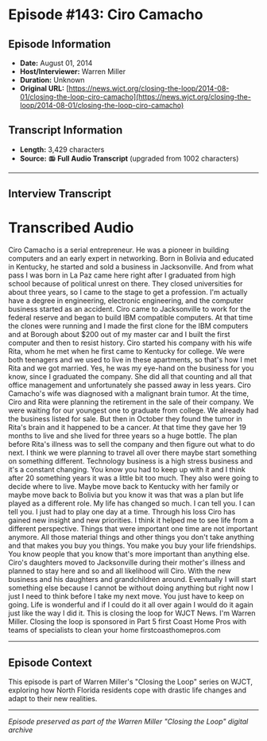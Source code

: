 # Episode #143: Ciro Camacho



## Episode Information

- **Date:** August 01, 2014
- **Host/Interviewer:** Warren Miller
- **Duration:** Unknown
- **Original URL:** [https://news.wjct.org/closing-the-loop/2014-08-01/closing-the-loop-ciro-camacho](https://news.wjct.org/closing-the-loop/2014-08-01/closing-the-loop-ciro-camacho)

## Transcript Information

- **Length:** 3,429 characters
- **Source:** 📻 **Full Audio Transcript** (upgraded from 1002 characters)

---

## Interview Transcript

# Transcribed Audio
Ciro Camacho is a serial entrepreneur. He was a pioneer in building computers and an early expert in networking. Born in Bolivia and educated in Kentucky, he started and sold a business in Jacksonville. And from what pass I was born in La Paz came here right after I graduated from high school because of political unrest on there. They closed universities for about three years, so I came to the stage to get a profession. I'm actually have a degree in engineering, electronic engineering, and the computer business started as an accident. Ciro came to Jacksonville to work for the federal reserve and began to build IBM compatible computers. At that time the clones were running and I made the first clone for the IBM computers and at Borough about $200 out of my master car and I built the first computer and then to resist history. Ciro started his company with his wife Rita, whom he met when he first came to Kentucky for college. We were both teenagers and we used to live in these apartments, so that's how I met Rita and we got married. Yes, he was my eye-hand on the business for you know, since I graduated the company. She did all that counting and all that office management and unfortunately she passed away in less years. Ciro Camacho's wife was diagnosed with a malignant brain tumor. At the time, Ciro and Rita were planning the retirement in the sale of their company. We were waiting for our youngest one to graduate from college. We already had the business listed for sale. But then in October they found the tumor in Rita's brain and it happened to be a cancer. At that time they gave her 19 months to live and she lived for three years so a huge bottle. The plan before Rita's illness was to sell the company and then figure out what to do next. I think we were planning to travel all over there maybe start something on something different. Technology business is a high stress business and it's a constant changing. You know you had to keep up with it and I think after 20 something years it was a little bit too much. They also were going to decide where to live. Maybe move back to Kentucky with her family or maybe move back to Bolivia but you know it was that was a plan but life played as a different role. My life has changed so much. I can tell you. I can tell you. I just had to play one day at a time. Through his loss Ciro has gained new insight and new priorities. I think it helped me to see life from a different perspective. Things that were important one time are not important anymore. All those material things and other things you don't take anything and that makes you buy you things. You make you buy your life friendships. You know people that you know that's more important than anything else. Ciro's daughters moved to Jacksonville during their mother's illness and planned to stay here and so and all likelihood will Ciro. With the new business and his daughters and grandchildren around. Eventually I will start something else because I cannot be without doing anything but right now I just I need to think before I take my next move. You just have to keep on going. Life is wonderful and if I could do it all over again I would do it again just like the way I did it. This is closing the loop for WJCT News. I'm Warren Miller. Closing the loop is sponsored in Part 5 first Coast Home Pros with teams of specialists to clean your home firstcoasthomepros.com

---

## Episode Context

This episode is part of Warren Miller's "Closing the Loop" series on WJCT, exploring how North Florida residents cope with drastic life changes and adapt to their new realities.



---

*Episode preserved as part of the Warren Miller "Closing the Loop" digital archive*
